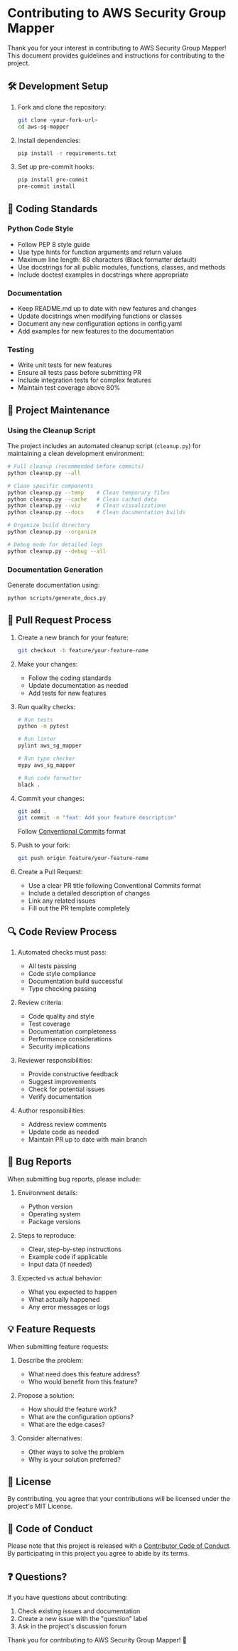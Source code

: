 # Contributing to AWS Security Group Mapper

Thank you for your interest in contributing to AWS Security Group Mapper! This document provides guidelines and instructions for contributing to the project.

## 🛠️ Development Setup

1. Fork and clone the repository:
   ```bash
   git clone <your-fork-url>
   cd aws-sg-mapper
   ```

2. Install dependencies:
   ```bash
   pip install -r requirements.txt
   ```

3. Set up pre-commit hooks:
   ```bash
   pip install pre-commit
   pre-commit install
   ```

## 📝 Coding Standards

### Python Code Style
- Follow PEP 8 style guide
- Use type hints for function arguments and return values
- Maximum line length: 88 characters (Black formatter default)
- Use docstrings for all public modules, functions, classes, and methods
- Include doctest examples in docstrings where appropriate

### Documentation
- Keep README.md up to date with new features and changes
- Update docstrings when modifying functions or classes
- Document any new configuration options in config.yaml
- Add examples for new features to the documentation

### Testing
- Write unit tests for new features
- Ensure all tests pass before submitting PR
- Include integration tests for complex features
- Maintain test coverage above 80%

## 🧹 Project Maintenance

### Using the Cleanup Script
The project includes an automated cleanup script (`cleanup.py`) for maintaining a clean development environment:

```bash
# Full cleanup (recommended before commits)
python cleanup.py --all

# Clean specific components
python cleanup.py --temp    # Clean temporary files
python cleanup.py --cache   # Clean cached data
python cleanup.py --viz     # Clean visualizations
python cleanup.py --docs    # Clean documentation builds

# Organize build directory
python cleanup.py --organize

# Debug mode for detailed logs
python cleanup.py --debug --all
```

### Documentation Generation
Generate documentation using:
```bash
python scripts/generate_docs.py
```

## 🔄 Pull Request Process

1. Create a new branch for your feature:
   ```bash
   git checkout -b feature/your-feature-name
   ```

2. Make your changes:
   - Follow the coding standards
   - Update documentation as needed
   - Add tests for new features

3. Run quality checks:
   ```bash
   # Run tests
   python -m pytest

   # Run linter
   pylint aws_sg_mapper

   # Run type checker
   mypy aws_sg_mapper

   # Run code formatter
   black .
   ```

4. Commit your changes:
   ```bash
   git add .
   git commit -m "feat: Add your feature description"
   ```
   Follow [Conventional Commits](https://www.conventionalcommits.org/) format

5. Push to your fork:
   ```bash
   git push origin feature/your-feature-name
   ```

6. Create a Pull Request:
   - Use a clear PR title following Conventional Commits format
   - Include a detailed description of changes
   - Link any related issues
   - Fill out the PR template completely

## 🔍 Code Review Process

1. Automated checks must pass:
   - All tests passing
   - Code style compliance
   - Documentation build successful
   - Type checking passing

2. Review criteria:
   - Code quality and style
   - Test coverage
   - Documentation completeness
   - Performance considerations
   - Security implications

3. Reviewer responsibilities:
   - Provide constructive feedback
   - Suggest improvements
   - Check for potential issues
   - Verify documentation

4. Author responsibilities:
   - Address review comments
   - Update code as needed
   - Maintain PR up to date with main branch

## 🐞 Bug Reports

When submitting bug reports, please include:

1. Environment details:
   - Python version
   - Operating system
   - Package versions

2. Steps to reproduce:
   - Clear, step-by-step instructions
   - Example code if applicable
   - Input data (if needed)

3. Expected vs actual behavior:
   - What you expected to happen
   - What actually happened
   - Any error messages or logs

## 💡 Feature Requests

When submitting feature requests:

1. Describe the problem:
   - What need does this feature address?
   - Who would benefit from this feature?

2. Propose a solution:
   - How should the feature work?
   - What are the configuration options?
   - What are the edge cases?

3. Consider alternatives:
   - Other ways to solve the problem
   - Why is your solution preferred?

## 📜 License

By contributing, you agree that your contributions will be licensed under the project's MIT License.

## 🤝 Code of Conduct

Please note that this project is released with a [Contributor Code of Conduct](CODE_OF_CONDUCT.md). By participating in this project you agree to abide by its terms.

## ❓ Questions?

If you have questions about contributing:
1. Check existing issues and documentation
2. Create a new issue with the "question" label
3. Ask in the project's discussion forum

Thank you for contributing to AWS Security Group Mapper! 🎉